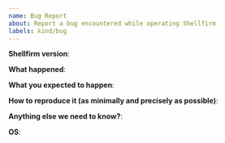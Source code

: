 ```yaml
---
name: Bug Report
about: Report a bug encountered while operating Shellfirm
labels: kind/bug
---
```


<!-- 
Please use this template while reporting a bug and provide as much info as possible. 

In case the issue related to check please run the following command (this command will NOT be executed!) and provide more details

$ RUST_LOG=trace shellfirm pre-command --command "{type here the command}"
-->

**Shellfirm version**:
<!--
$ shellfirm --version
-->

**What happened**:

**What you expected to happen**:

**How to reproduce it (as minimally and precisely as possible)**:

**Anything else we need to know?**:

**OS**: